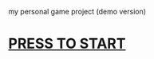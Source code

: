 my personal game project (demo version)

# [PRESS TO START](https://alexeikravchuk.github.io/the-rhythm)
